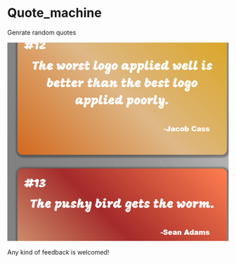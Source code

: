 # Quote_machine
Genrate random quotes

![SceenShot](https://github.com/PawanDinodia/quote_machine/blob/master/img/scrn.PNG)

Any kind of feedback is welcomed!
